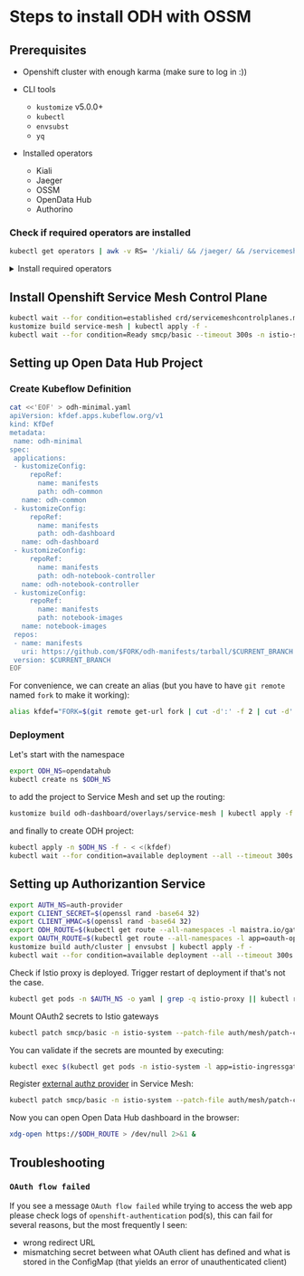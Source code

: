 # Steps to install ODH with OSSM

## Prerequisites

* Openshift cluster with enough karma (make sure to log in :))
* CLI tools
  * `kustomize` v5.0.0+
  * `kubectl`
  * `envsubst`
  * `yq`

* Installed operators
  * Kiali
  * Jaeger
  * OSSM
  * OpenData Hub
  * Authorino
  
### Check if required operators are installed

```sh
kubectl get operators | awk -v RS= '/kiali/ && /jaeger/ && /servicemesh/ && /opendatahub/ && /authorino/ {exit 0} {exit 1}' || echo "Please install all required operators."
```

<details>
  <summary>
    Install required operators
  </summary>

  ```sh
  createSubscription() {
    local name=$1
    local source=${2:-"redhat-operators"}
    local channel=${3:-"stable"}

    echo  "Create Subscription resource for $name"
    eval "kubectl apply -f - <<EOF
  apiVersion: operators.coreos.com/v1alpha1
  kind: Subscription
  metadata:
    name: $name
    namespace: openshift-operators
  spec:
    channel: $channel
    installPlanApproval: Automatic
    name: $name
    source: $source
    sourceNamespace: openshift-marketplace
  EOF"    
  }
  ```
  
  ```sh
  createSubscription "kiali-ossm"
  createSubscription "jaeger-product"
  createSubscription "servicemeshoperator"
  createSubscription "opendatahub-operator" "community-operators"
  createSubscription "authorino-operator" "community-operators" "alpha"
  ```

</details>

## Install Openshift Service Mesh Control Plane

```sh
kubectl wait --for condition=established crd/servicemeshcontrolplanes.maistra.io --timeout 300s
kustomize build service-mesh | kubectl apply -f -
kubectl wait --for condition=Ready smcp/basic --timeout 300s -n istio-system
```

## Setting up Open Data Hub Project

### Create Kubeflow Definition

```sh
cat <<'EOF' > odh-minimal.yaml
apiVersion: kfdef.apps.kubeflow.org/v1
kind: KfDef
metadata:
 name: odh-minimal
spec:
 applications:
 - kustomizeConfig:
     repoRef:
       name: manifests
       path: odh-common
   name: odh-common
 - kustomizeConfig:
     repoRef:
       name: manifests
       path: odh-dashboard
   name: odh-dashboard
 - kustomizeConfig:
     repoRef:
       name: manifests
       path: odh-notebook-controller
   name: odh-notebook-controller
 - kustomizeConfig:
     repoRef:
       name: manifests
       path: notebook-images
   name: notebook-images
 repos:
 - name: manifests
   uri: https://github.com/$FORK/odh-manifests/tarball/$CURRENT_BRANCH
 version: $CURRENT_BRANCH
EOF
```

For convenience, we can create an alias (but you have to have `git remote` named `fork` to make it working):

```sh
alias kfdef="FORK=$(git remote get-url fork | cut -d':' -f 2 | cut -d'.' -f 1 | uniq | tail -n 1 | cut -d'/' -f 1) CURRENT_BRANCH=$(git symbolic-ref --short HEAD) envsubst < odh-minimal.yaml"
```

### Deployment

Let's start with the namespace

```sh
export ODH_NS=opendatahub
kubectl create ns $ODH_NS
```

to add the project to Service Mesh and set up the routing:

```sh
kustomize build odh-dashboard/overlays/service-mesh | kubectl apply -f -
```

and finally to create ODH project:

```sh
kubectl apply -n $ODH_NS -f - < <(kfdef)  
kubectl wait --for condition=available deployment --all --timeout 300s -n $ODH_NS
```

## Setting up Authorizantion Service

```sh
export AUTH_NS=auth-provider
export CLIENT_SECRET=$(openssl rand -base64 32)
export CLIENT_HMAC=$(openssl rand -base64 32)
export ODH_ROUTE=$(kubectl get route --all-namespaces -l maistra.io/gateway-name=odh-gateway -o yaml | yq '.items[].spec.host')
export OAUTH_ROUTE=$(kubectl get route --all-namespaces -l app=oauth-openshift -o yaml | yq '.items[].spec.host')
kustomize build auth/cluster | envsubst | kubectl apply -f - 
kubectl wait --for condition=available deployment --all --timeout 300s -n $AUTH_NS
```

Check if Istio proxy is deployed. Trigger restart of deployment if that's not the case.

```sh
kubectl get pods -n $AUTH_NS -o yaml | grep -q istio-proxy || kubectl rollout restart deployment authorino -n $AUTH_NS
```

Mount OAuth2 secrets to Istio gateways

```sh
kubectl patch smcp/basic -n istio-system --patch-file auth/mesh/patch-control-plane-mount-oauth2-secrets.yaml --type=merge
```

You can validate if the secrets are mounted by executing:

```sh
kubectl exec $(kubectl get pods -n istio-system -l app=istio-ingressgateway  -o jsonpath='{.items[*].metadata.name}') -n istio-system -c istio-proxy -- ls -al /etc/istio/odh-oauth2
```

Register [external authz provider](https://istio.io/latest/docs/tasks/security/authorization/authz-custom/) in Service Mesh:

```sh
kubectl patch smcp/basic -n istio-system --patch-file auth/mesh/patch-control-plane-external-provider.yaml --type=merge
```

Now you can open Open Data Hub dashboard in the browser:

```sh
xdg-open https://$ODH_ROUTE > /dev/null 2>&1 &    
```

## Troubleshooting

### `OAuth flow failed`

If you see a message `OAuth flow failed` while trying to access the web app please check logs of `openshift-authentication` pod(s), this can fail for several reasons, but the most frequently I seen:

* wrong redirect URL
* mismatching secret between what OAuth client has defined and what is stored in the ConfigMap (that yields an error of unauthenticated client)

